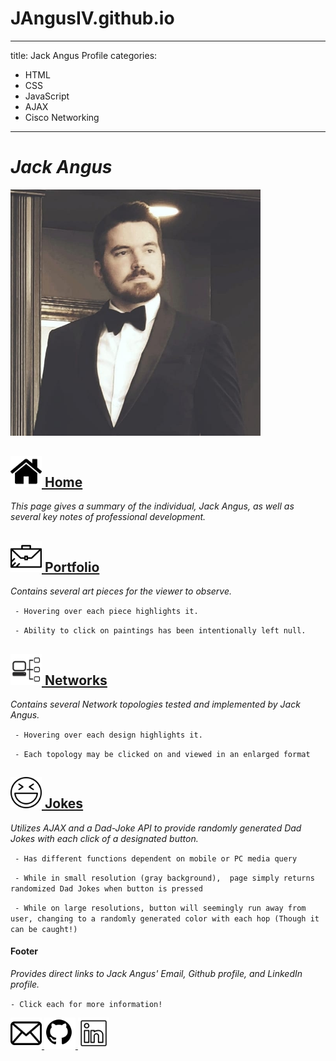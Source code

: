 # JAngusIV.github.io




---
title: Jack Angus Profile
categories:
 - HTML
 - CSS
 - JavaScript
 - AJAX
 - Cisco Networking
---
# *Jack Angus* #

<img src="jangus.jpg" alt="Jack Angus" width="400px"/>



## <a href="https://jangusiv.github.io/index.html" target="_blank"> <img src="home.png" alt="home" width="50"/> </a> [Home](https://jangusiv.github.io/index.html) ##


*This page gives a summary of the individual, Jack Angus, as well as several key notes of professional development.*

##  <a href="https://jangusiv.github.io/angus_portfolio.html" target="_blank"> <img src="pfolio.png" alt="portfolio" width="50"/> </a> [Portfolio](https://jangusiv.github.io/angus_portfolio.html) ##
*Contains several art pieces for the viewer to observe.*

` - Hovering over each piece highlights it.`

` - Ability to click on paintings has been intentionally left null.`

## <a href="https://jangusiv.github.io/angus_networks.html" target="_blank"> <img src="nwork.png" alt="networks" width="50"/> </a> [Networks](https://jangusiv.github.io/angus_networks.html) ##
*Contains several Network topologies tested and implemented by Jack Angus.*

` - Hovering over each design highlights it.`

` - Each topology may be clicked on and viewed in an enlarged format`

## <a href="https://jangusiv.github.io/jokes.html" target="_blank"> <img src="joke.png" alt="jokes" width="50"/> </a> [Jokes](https://jangusiv.github.io/jokes.html) ##
*Utilizes AJAX and a Dad-Joke API to provide randomly generated Dad Jokes with each click of a designated button.*

` - Has different functions dependent on mobile or PC media query`

` - While in small resolution (gray background),  page simply returns randomized Dad Jokes when button is pressed`

` - While on large resolutions, button will seemingly run away from user, changing to a randomly generated color with each hop (Though it can be caught!)`

#### Footer ####
*Provides direct links to Jack Angus' Email, Github profile, and LinkedIn profile.*

` - Click each for more information! `
<div>
<a href="mailto:jangus@go.pasadena.edu" target="_blank">
<img src="email.png" alt="email" width="50"/>
</a>


<a href="https://github.com/JAngusIV" target="_blank">
<img src="git.png" alt="github" width="50"/>
</a>

<a href="https://www.linkedin.com/in/jackcangus/" target="_blank">
<img src="linkedin.png" alt="linkedin" width="50"/>
</a>
</div>